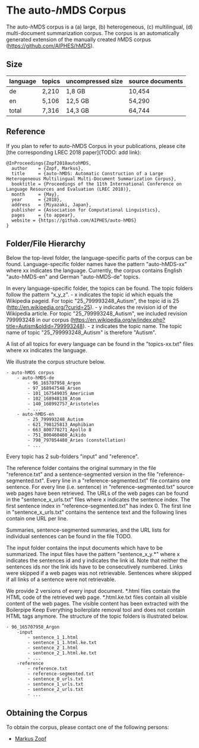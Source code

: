 # The auto-<i>h</i>MDS Corpus
The auto-<i>h</i>MDS corpus is a (a) large, (b) heterogeneous, (c) multilingual, (d) multi-document summarization corpus. The corpus is an automatically generated extension of the manually created <i>h</i>MDS corpus (https://github.com/AIPHES/hMDS).

## Size

| language | topics | uncompressed size | source documents |
| -------- | ------ | ----------------- | ---------------- |
| de       | 2,210  |  1,8 GB           | 10,454           |
| en       | 5,106  |  12,5 GB          | 54,290           |
| total    | 7,316  |  14,3 GB          | 64,744           |

## Reference
If you plan to refer to auto-<i>h</i>MDS Corpus in your publications, please cite [the corresponding LREC 2018 paper](TODO: add link):

```
@InProceedings{Zopf2018autohMDS,
  author    = {Zopf, Markus},
  title     = {auto-hMDS: Automatic Construction of a Large Heterogeneous Multilingual Multi-Document Summarization Corpus},
  booktitle = {Proceedings of the 11th International Conference on Language Resources and Evaluation (LREC 2018)},
  month     = {May},
  year      = {2018},
  address   = {Miyazaki, Japan},
  publisher = {Association for Computational Linguistics},
  pages     = {to appear},
  website = {https://github.com/AIPHES/auto-hMDS}
}
```

## Folder/File Hierarchy
Below the top-level folder, the language-specific parts of the corpus can be found. Language-specific folder names have the pattern "auto-hMDS-xx" where xx indicates the language. Currently, the corpus contains English "auto-hMDS-en" and German "auto-hMDS-de" topics.

In every language-specific folder, the topics can be found. The topic folders follow the pattern "x_y_z". 
	- x indicates the topic id which equals the Wikipedia pageid. For topic "25_799993248_Autism", the topic id is 25 (http://en.wikipedia.org/?curid=25).
	- y indicates the revision id of the Wikipedia article. For topic "25_799993248_Autism", we included revision 799993248 in our corpus (https://en.wikipedia.org/w/index.php?title=Autism&oldid=799993248).
	- z indicates the topic name. The topic name of topic "25_799993248_Autism" is therefore "Autism".

A list of all topics for every language can be found in the "topics-xx.txt" files where xx indicates the language.
	
We illustrate the corpus structure below.
```
- auto-hMDS corpus
	- auto-hMDS-de
		- 96_165707958_Argon
		- 97_168947548_Arsen
		- 101_167549035_Americium
		- 102_168948138_Atom
		- 140_168992757_Aristoteles
		- ...
	- auto-hMDS-en
		- 25_799993248_Autism
		- 621_798125813_Amphibian
		- 663_800770271_Apollo 8
		- 751_800460460_Aikido
		- 798_797054480_Aries (constellation)
		- ...
```
Every topic has 2 sub-folders "input" and "reference".

The reference folder contains the original summary in the file "reference.txt" and a sentence-segmented version in the file "reference-segmented.txt". Every line in a "reference-segmented.txt" file contains one sentence. For every line (i.e. sentence) in "reference-segmented.txt" source web pages have been retrieved. The URLs of the web pages can be found in the "sentence_x_urls.txt" files where x indicates the sentence index. The first sentence index in "reference-segmented.txt" has index 0. The first line in "sentence_x_urls.txt" contains the sentence text and the following lines contain one URL per line. 

Summaries, sentence-segmented summaries, and the URL lists for individual sentences can be found in the file TODO.

The input folder contains the input documents which have to be summarized. The input files have the pattern "sentence_x_y.*" where x indicates the sentences id and y indicates the link id. Note that neither the sentences ids nor the link ids have to be consecutively numbered. Links were skipped if a web pages was not retrievable. Sentences where skipped if all links of a sentence were not retrievable.

We provide 2 versions of every input document. *.html files contain the HTML code of the retrieved web page. *.html.ke.txt files contain all visible content of the web pages. The visible content has been extracted with the Boilerpipe Keep Everything boilerplate removal tool and does not contain HTML tags anymore. The structure of the topic folders is illustrated below.

```
- 96_165707958_Argon
	-input
		- sentence_1_1.html
		- sentence_1_1.html.ke.txt
		- sentence_2_1.html
		- sentence_2_1.html.ke.txt
		- ...
	-reference
		- reference.txt
		- reference-segmented.txt
		- sentence_0_urls.txt
		- sentence_1_urls.txt
		- sentence_2_urls.txt
		- ...
```

## Obtaining the Corpus
To obtain the corpus, please contact one of the following persons:

* [Markus Zopf](https://www.aiphes.tu-darmstadt.de/de/aiphes/people/doctoral-researchers/markus-zopf)
